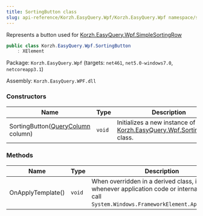 ```yaml
---
title: SortingButton class
slug: api-reference/Korzh.EasyQuery.Wpf/Korzh.EasyQuery.Wpf namespace/sortingbutton-class
---
```



Represents a button used for [Korzh.EasyQuery.Wpf.SimpleSortingRow](/api-reference/korzh-easyquery-wpf/korzh-easyquery-wpf-namespace/simplesortingrow-class)
```csharp
public class Korzh.EasyQuery.Wpf.SortingButton
    : XElement

```
Package: `Korzh.EasyQuery.Wpf` (targets: `net461`, `net5.0-windows7.0`, `netcoreapp3.1`)

Assembly: `Korzh.EasyQuery.WPF.dll`

### Constructors

| Name | Type | Description | 
| --- | --- | --- | 
| SortingButton([QueryColumn](/api-reference/korzh-easyquery/korzh-easyquery-namespace/querycolumn-class) column) | `void` | Initializes a new instance of the [Korzh.EasyQuery.Wpf.SortingButton](/api-reference/korzh-easyquery-wpf/korzh-easyquery-wpf-namespace/sortingbutton-class) class. | 


### Methods

| Name | Type | Description | 
| --- | --- | --- | 
| OnApplyTemplate() | `void` | When overridden in a derived class, is invoked whenever application code or internal processes call `System.Windows.FrameworkElement.ApplyTemplate`. |